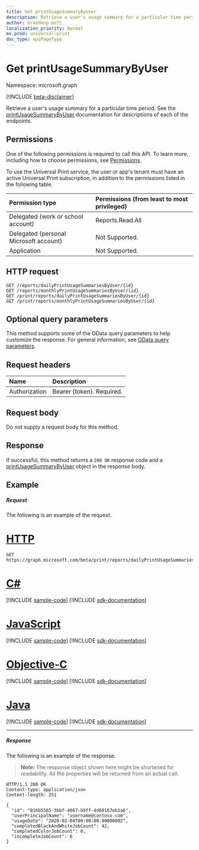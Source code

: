 ```yaml
---
title: Get printUsageSummaryByUser
description: Retrieve a user's usage summary for a particular time period.
author: braedenp-msft
localization_priority: Normal
ms.prod: universal-print
doc_type: apiPageType
---
```


# Get printUsageSummaryByUser

Namespace: microsoft.graph

[!INCLUDE [beta-disclaimer](../../includes/beta-disclaimer.md)]

Retrieve a user's usage summary for a particular time period. See the [printUsageSummaryByUser](../resources/printUsageSummaryByUser.md) documentation for descriptions of each of the endpoints.

## Permissions
One of the following permissions is required to call this API. To learn more, including how to choose permissions, see [Permissions](/graph/permissions-reference).

To use the Universal Print service, the user or app's tenant must have an active Universal Print subscription, in addition to the permissions listed in the following table.

|Permission type | Permissions (from least to most privileged) |
|:---------------|:--------------------------------------------|
|Delegated (work or school account)| Reports.Read.All |
|Delegated (personal Microsoft account)|Not Supported.|
|Application|Not Supported.|

## HTTP request
<!-- { "blockType": "ignored" } -->
```http
GET /reports/dailyPrintUsageSummariesByUser/{id}
GET /reports/monthlyPrintUsageSummariesByUser/{id}
GET /print/reports/dailyPrintUsageSummariesByUser/{id}
GET /print/reports/monthlyPrintUsageSummariesByUser/{id}
```

## Optional query parameters
This method supports some of the OData query parameters to help customize the response. For general information, see [OData query parameters](/graph/query-parameters).

## Request headers
| Name      |Description|
|:----------|:----------|
| Authorization | Bearer {token}. Required. |

## Request body
Do not supply a request body for this method.
## Response
If successful, this method returns a `200 OK` response code and a [printUsageSummaryByUser](../resources/printusagesummarybyuser.md) object in the response body.
## Example
##### Request
The following is an example of the request.

# [HTTP](#tab/http)
<!-- {
  "blockType": "request",
  "name": "get_printUsageSummaryByUser"
}-->
```msgraph-interactive
GET https://graph.microsoft.com/beta/print/reports/dailyPrintUsageSummariesByUser/{id}
```
# [C#](#tab/csharp)
[!INCLUDE [sample-code](../includes/snippets/csharp/get-printusagesummarybyuser-csharp-snippets.md)]
[!INCLUDE [sdk-documentation](../includes/snippets/snippets-sdk-documentation-link.md)]

# [JavaScript](#tab/javascript)
[!INCLUDE [sample-code](../includes/snippets/javascript/get-printusagesummarybyuser-javascript-snippets.md)]
[!INCLUDE [sdk-documentation](../includes/snippets/snippets-sdk-documentation-link.md)]

# [Objective-C](#tab/objc)
[!INCLUDE [sample-code](../includes/snippets/objc/get-printusagesummarybyuser-objc-snippets.md)]
[!INCLUDE [sdk-documentation](../includes/snippets/snippets-sdk-documentation-link.md)]

# [Java](#tab/java)
[!INCLUDE [sample-code](../includes/snippets/java/get-printusagesummarybyuser-java-snippets.md)]
[!INCLUDE [sdk-documentation](../includes/snippets/snippets-sdk-documentation-link.md)]

---

##### Response
The following is an example of the response.
>**Note:** The response object shown here might be shortened for readability. All the properties will be returned from an actual call.
<!-- {
  "blockType": "response",
  "truncated": true,
  "@odata.type": "microsoft.graph.printUsageSummaryByUser"
} -->
```http
HTTP/1.1 200 OK
Content-type: application/json
Content-length: 251

{
  "id": "016b5565-3bbf-4067-b9ff-4d68167eb1a6",
  "userPrincipalName": "username@contoso.com",
  "usageDate": "2020-02-04T00:00:00.0000000Z",
  "completedBlackAndWhiteJobCount": 42,
  "completedColorJobCount": 0,
  "incompleteJobCount": 6
}
```

<!-- uuid: 8fcb5dbc-d5aa-4681-8e31-b001d5168d79
2015-10-25 14:57:30 UTC -->
<!-- {
  "type": "#page.annotation",
  "description": "Get printUsageSummaryByUser",
  "keywords": "",
  "section": "documentation",
  "tocPath": ""
}-->

